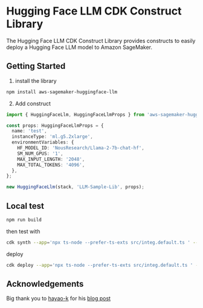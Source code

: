 # Hugging Face LLM CDK Construct Library

The Hugging Face LLM CDK Construct Library provides constructs to easily deploy a Hugging Face LLM model to Amazon SageMaker.

## Getting Started

1. install the library

```bash
npm install aws-sagemaker-huggingface-llm
```

2. Add construct

```typescript
import { HuggingFaceLlm, HuggingFaceLlmProps } from 'aws-sagemaker-huggingface-llm';

const props: HuggingFaceLlmProps = {
  name: 'test',
  instanceType: 'ml.g5.2xlarge',
  environmentVariables: {
    HF_MODEL_ID: 'NousResearch/Llama-2-7b-chat-hf',
    SM_NUM_GPUS: '1',
    MAX_INPUT_LENGTH: '2048',
    MAX_TOTAL_TOKENS: '4096',
  },
};

new HuggingFaceLlm(stack, 'LLM-Sample-Lib', props);
```

## Local test

```bash
npm run build
```
then test with

```bash
cdk synth --app='npx ts-node --prefer-ts-exts src/integ.default.ts ' --profile hf-sm > test.yaml
```

deploy

```bash
cdk deploy --app='npx ts-node --prefer-ts-exts src/integ.default.ts ' --profile hf-sm > test.yaml
```


## Acknowledgements

Big thank you to [hayao-k](https://dev.to/hayao_k) for his [blog post](https://dev.to/aws-builders/a-beginner-s-guide-to-create-aws-cdk-construct-library-with-projen-5eh4)


